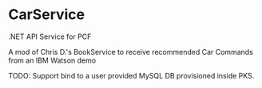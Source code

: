 # CarService
.NET API Service for PCF

A mod of Chris D.'s BookService to receive recommended Car Commands from an IBM Watson demo

TODO: Support bind to a user provided MySQL DB provisioned inside PKS.
